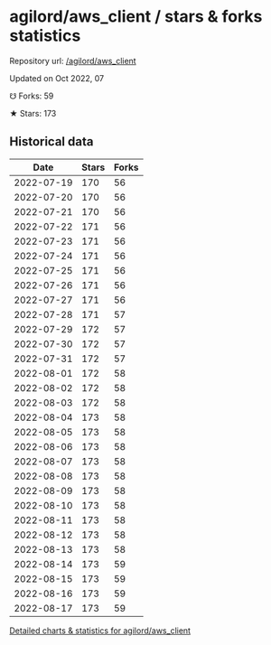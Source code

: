 # agilord/aws_client / stars & forks statistics

Repository url: [/agilord/aws_client](https://github.com/agilord/aws_client)

Updated on Oct 2022, 07

☋ Forks: 59

★ Stars: 173

## Historical data
| Date | Stars | Forks |
|------|-------|-------|
| 2022-07-19 | 170 | 56 | 
| 2022-07-20 | 170 | 56 | 
| 2022-07-21 | 170 | 56 | 
| 2022-07-22 | 171 | 56 | 
| 2022-07-23 | 171 | 56 | 
| 2022-07-24 | 171 | 56 | 
| 2022-07-25 | 171 | 56 | 
| 2022-07-26 | 171 | 56 | 
| 2022-07-27 | 171 | 56 | 
| 2022-07-28 | 171 | 57 | 
| 2022-07-29 | 172 | 57 | 
| 2022-07-30 | 172 | 57 | 
| 2022-07-31 | 172 | 57 | 
| 2022-08-01 | 172 | 58 | 
| 2022-08-02 | 172 | 58 | 
| 2022-08-03 | 172 | 58 | 
| 2022-08-04 | 173 | 58 | 
| 2022-08-05 | 173 | 58 | 
| 2022-08-06 | 173 | 58 | 
| 2022-08-07 | 173 | 58 | 
| 2022-08-08 | 173 | 58 | 
| 2022-08-09 | 173 | 58 | 
| 2022-08-10 | 173 | 58 | 
| 2022-08-11 | 173 | 58 | 
| 2022-08-12 | 173 | 58 | 
| 2022-08-13 | 173 | 58 | 
| 2022-08-14 | 173 | 59 | 
| 2022-08-15 | 173 | 59 | 
| 2022-08-16 | 173 | 59 | 
| 2022-08-17 | 173 | 59 | 


[Detailed charts & statistics for agilord/aws_client](https://reviewgithub.com/rep/agilord/aws_client)
